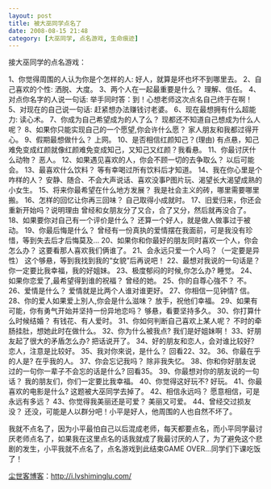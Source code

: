 ```yaml
---
layout: post
title: 被大巫同学点名了
date: 2008-08-15 21:48
category: [大巫同学, 点名游戏, 生命痕迹]
---
```

接大巫同学的点名游戏：

1、你觉得周围的人认为你是个怎样的人:
好人，就算是坏也坏不到哪里去。
2、自己喜欢的个性:
洒脱、大度。
3、两个人在一起最重要是什么？
理解、信任。
4、对点你名字的人说一句话:
举手同时答：到！心想老师这次点名自己终于在啊！
5、对现在的自己说一句话:
赶紧想办法赚钱讨老婆。
6、现在最想拥有什么超能力:
读心术。
7、你成为自己希望成为的人了么？
现都还不知道自己想成为什么人呢？
8、如果你只能实现自己的一个愿望,你会许什么愿？
家人朋友和我都过得开心。
9、假期最想做什么？
上网。
10、是否相信红颜知己？(理由)
有点悬，知己难免变成红颜就像红颜难免变成知己，又知己又红颜？我看悬。
11、你最讨厌什么动物？
恶人。
12、如果遇见喜欢的人，你会不顾一切的去争取么？
以后可能会。
13、最喜欢什么饮料？
等有幸喝过所有饮料后才知道。
14、我在你心里是个咋样的人？
安静、随合、不会大声说话、喜欢没事P图片玩、渴望长大渴望成熟的小女生。
15、将来你最希望在什么地方发展？
我是社会主义的砖，哪里需要哪里搬。
16、怎样的回忆让你再三回味？
自己取得小成就时。
17、旧爱归来，你还会重新开始吗？说明理由
曾经和女朋友分了又合，合了又分，然后就再没合了。
18、如果要你对自己有一个评价是什么？
还算一个好人，就是做人做事过于被动。
19、你最后悔是什么？
曾经有一份真执的爱情摆在我面前，可是我没有珍惜，等到失去后才后悔莫及…
20、如果你和你最好的朋友同时喜欢一个人，你会怎么办？
这要看那人喜欢我们俩谁了。
21、会永远只爱一个人吗？（一定要是异性）
这个够悬，等到我找到我的“女貌”后再说吧！
22、最想对我说的一句话是？
你一定要比我幸福，我的好姐妹。
23、极度郁闷的时候,你怎么办?
睡觉。
24、如果你恋爱了,最希望得到谁的祝福？
曾经的她。
25、你的自尊心強不？
不。
26、爱情是什么？
爱情就是比两个人谁对谁更好。
27、你相信一见钟情?
信。
28、你的爱人如果爱上別人,你会是什么滋味？
放手，祝他们幸福。
29、如果有可能，你有勇气开始并坚持一份异地恋吗？
够悬，看要坚持多久。
30、你打算什么时候结婚？
有钱花、有人爱时。
31、你如何判断自己喜欢上某人呢？
不时的牵肠挂肚，想她此时在做什么。
32、你为什么被我点?
我们是好姐妹啊！
33、好朋友起了很大的矛盾怎么办?
把话说开了。
34、好的朋友和恋人，会对谁比较好?
恋人，注意是比较好。
35、我对你來说，是什么？
回看22、32。
36、你最在乎的人是?
在乎我的人。
37、你会忘记我吗？
除非我失忆。
38、你和你好朋友说过的一句你一辈子不会忘的话是什么?
回看35。
39、你最想对你的朋友说的一句话？
我的朋友们，你们一定要比我幸福。
40、你觉得这好玩不?
好玩。
41、你最喜欢的电影是什么?
这题被大巫同学去掉了。
42、相信永远吗？
愿意相信，可是永远有多远？
43、你觉得我美丽还是可爱？
美丽又可爱。
44、曾经交过损友没？
还没，可能是人以群分吧！小平是好人，他周围的人也自然不坏了。

我就不点名了，因为小平最怕自己以后混成老师，每天都要点名，而小平同学最讨厌老师点名了，如果我在这里点名的话我就成了我最讨厌的人了，为了避免这个悲剧的发生，小平我就不点名了，点名游戏到此结束GAME OVER…同学们下课吃饭了！

<a href="http://i.lvshiminglu.com/">尘世客博客</a>：<a href="http://i.lvshiminglu.com/">http://i.lvshiminglu.com/</a>

